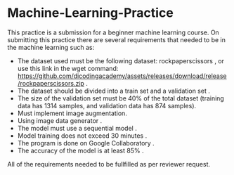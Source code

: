 # Machine-Learning-Practice
This practice is a submission for a beginner machine learning course. On submitting this practice there are several requirements that needed to be in the machine learning such as:
 - The dataset used must be the following dataset: rockpaperscissors , or use this link in the wget command: https://github.com/dicodingacademy/assets/releases/download/release/rockpaperscissors.zip .
 - The dataset should be divided into a train set and a validation set .
 - The size of the validation set must be 40% of the total dataset (training data has 1314 samples, and validation data has 874 samples).
 - Must implement image augmentation.
 - Using image data generator .
 - The model must use a sequential model .
 - Model training does not exceed 30 minutes .
 - The program is done on Google Collaboratory .
 - The accuracy of the model is at least 85% .
 
All of the requirements needed to be fullfilled as per reviewer request.
